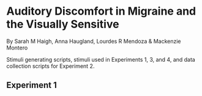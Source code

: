 # Auditory Discomfort in Migraine and the Visually Sensitive

By Sarah M Haigh, Anna Haugland, Lourdes R Mendoza & Mackenzie Montero

Stimuli generating scripts, stimuli used in Experiments 1, 3, and 4, and data collection scripts for Experiment 2.

## Experiment 1

